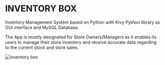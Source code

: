 # INVENTORY BOX

Inventory Management System based on Python with Kivy Python library as GUI interface and MySQL Database.

The App is mostly designated for Store Owners/Managers as it enables its users to manage their store inventory and receive accurate data regarding to the current stock and store sales.  

![inventory box](https://user-images.githubusercontent.com/60816491/181455724-c9fc8a78-c229-4dc6-8694-73f8fef05809.png)
